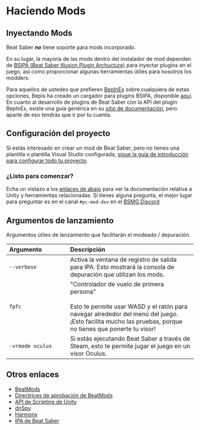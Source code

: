 # Haciendo Mods

## Inyectando Mods
Beat Saber _**no**_ tiene soporte para mods incorporado.

En su lugar, la mayoría de las mods dentro del instalador de mod dependen de [BSIPA (Beat Saber Illusion Plugin Archucture)](https://github.com/nike4613/BeatSaber-IPA-Reloaded/) para inyectar plugins en el juego, así como proporcionar algunas herramientas útiles para nosotros los modders.

Para aquellos de ustedes que prefieren [BepInEx](https://github.com/BepInEx/BepInEx) sobre cualquiera de estas opciones, Bepis ha creado un cargador para plugins BSIPA, disponible [aquí](https://github.com/BepInEx/BepInEx.BSIPA.Loader). En cuanto al desarrollo de plugins de Beat Saber con la API del plugin BepInEx, existe una guía genérica en su [sitio de documentación](https://bepinex.github.io/bepinex_docs/v5.0/articles/dev_guide/plugin_tutorial/index.html), pero aparte de eso tendrás que ir por tu cuenta.

## Configuración del proyecto
Si estás interesado en crear un mod de Beat Saber, pero no tienes una plantilla o plantilla Visual Studio configurada, [sigue la guía de introducción para configurar todo tu proyecto](./intro.md).

### ¿Listo para comenzar?
Echa un vistazo a los [enlaces de abajo](#other-links) para ver la documentación relativa a Unity y herramientas relacionadas. Si tienes alguna pregunta, el mejor lugar para preguntar es en el canal `#pc-mod-dev` en el [BSMG Discord](https://discord.gg/beatsabermods)

## Argumentos de lanzamiento
Argumentos útiles de lanzamiento que facilitarán el modeado / depuración.

<!-- markdownlint-disable MD013 -->
| Argumento&nbsp;&nbsp;&nbsp;&nbsp;&nbsp;&nbsp;&nbsp;&nbsp;&nbsp;&nbsp;&nbsp;&nbsp;&nbsp;&nbsp; | Descripción                                                                                                                                                                                                               |
| --------------------------------------------------------------------------------------------- |:------------------------------------------------------------------------------------------------------------------------------------------------------------------------------------------------------------------------- |
| `--verbose`                                                                                   | Activa la ventana de registro de salida para IPA. Esto mostrará la consola de depuración que utilizan los mods.                                                                                                           |
| `fpfc`                                                                                        | "Controlador de vuelo de primera persona"<br /><br />Esto te permite usar WASD y el ratón para navegar alrededor del menú del juego. ¡Esto facilita mucho las pruebas, porque no tienes que ponerte tu visor! |
| `-vrmode oculus`                                                                              | Si estás ejecutando Beat Saber a través de Steam, esto te permite jugar el juego en un visor Oculus.                                                                                                                      |
<!-- markdownlint-enable MD013 -->

## Otros enlaces

* [BeatMods](https://beatmods.com)
* [Directrices de aprobación de BeatMods](https://docs.google.com/document/d/15RBVesZdS-U94AvesJ2DJqcnAtgh9E2PZOcbjrQle5Y/edit?usp=sharing)
* [API de Scripting de Unity](https://docs.unity3d.com/ScriptReference/index.html)
* [dnSpy](https://github.com/0xd4d/dnSpy)
* [Harmony](https://github.com/pardeike/Harmony)
* [IPA de Beat Saber](https://bsmg.github.io/BeatSaber-IPA-Reloaded/)
